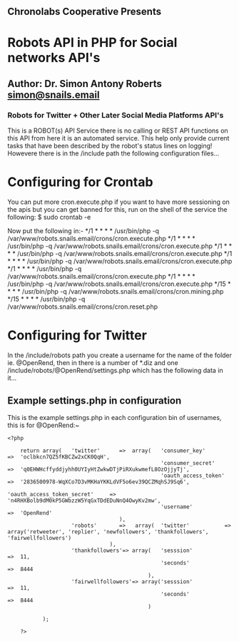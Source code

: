 ## Chronolabs Cooperative Presents
# Robots API in PHP for Social networks API's
## Author: Dr. Simon Antony Roberts <simon@snails.email>
### Robots for Twitter + Other Later Social Media Platforms API's
This is a ROBOT(s) API Service there is no calling or REST API functions on this API from here it is an automated service. This help only provide current tasks that have been described by the robot's status lines on logging! Howevere there is in the /include path the following configuration files...
# Configuring for Crontab
You can put more cron.execute.php if you want to have more sessioning on the apis but you can get banned for this, run on the shell of the service the following:
    $ sudo crontab -e

Now put the following in:-
    */1 * * * * /usr/bin/php -q /var/www/robots.snails.email/crons/cron.execute.php
    */1 * * * * /usr/bin/php -q /var/www/robots.snails.email/crons/cron.execute.php
    */1 * * * * /usr/bin/php -q /var/www/robots.snails.email/crons/cron.execute.php
    */1 * * * * /usr/bin/php -q /var/www/robots.snails.email/crons/cron.execute.php
    */1 * * * * /usr/bin/php -q /var/www/robots.snails.email/crons/cron.execute.php
    */1 * * * * /usr/bin/php -q /var/www/robots.snails.email/crons/cron.execute.php
    */15 * * * * /usr/bin/php -q /var/www/robots.snails.email/crons/cron.mining.php
    */15 * * * * /usr/bin/php -q /var/www/robots.snails.email/crons/cron.reset.php

# Configuring for Twitter
In the /include/robots path you create a username for the name of the folder ie. @OpenRend, then in there is a number of *.diz and one /include/robots/@OpenRend/settings.php which has the following data in it...

## Example settings.php in configuration
This is the example settings.php in each configuration bin of usernames, this is for @OpenRend:~

    <?php
    
        return array(   'twitter'      =>  array(   'consumer_key'                  =>  'oclbkcn7QZ5fKBCZw2xCK0QqH',
                                                    'consumer_secret'               =>  'q0EHWHcffyddjyhh0UYIyHtZwkwDTjPiRXukwmefL8OzOjjyTj',
                                                    'oauth_access_token'            =>  '2836500978-WqXCo7D3vMKHaYKKLdVF5o6ev39QCZMqhSJ9Sq6',
                                                    'oauth_access_token_secret'     =>  'n4RHXBolb9dM0kP5GWbzzW5YqGxTDdEDuNnQ4OwyKv2mw',
                                                    'username'                      =>  'OpenRend'
                                       ),
                        'robots'       =>   array(  'twitter'           =>  array('retweeter', 'replier', 'newfollowers', 'thankfollowers', 'fairwellfollowers')
                                    ),
                        'thankfollowers'=> array(   'sesssion'                      =>  11,
                                                    'seconds'                       =>  8444
                                                ),
                        'fairwellfollowers'=> array('sesssion'                      =>  11,
                                                    'seconds'                       =>  8444
                                                )
                            
               );
                        
        ?>
